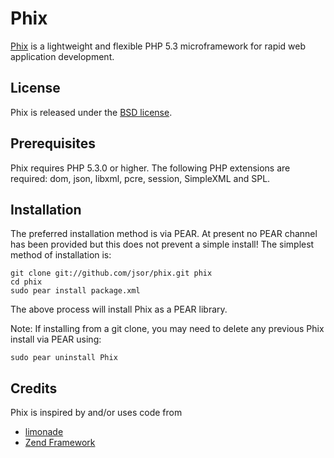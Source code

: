 Phix
====

[Phix](http://github.com/jsor/phix) is a lightweight and flexible PHP 5.3 microframework for rapid web application development.

## License ##

Phix is released under the [BSD license](http://opensource.org/licenses/bsd-license.php).

## Prerequisites ##

Phix requires PHP 5.3.0 or higher. The following PHP extensions are required: dom, json, libxml, pcre, session, SimpleXML and SPL.

## Installation ##

The preferred installation method is via PEAR. At present no PEAR channel has been provided but this does not prevent a simple install! The simplest method of installation is:

    git clone git://github.com/jsor/phix.git phix
    cd phix
    sudo pear install package.xml

The above process will install Phix as a PEAR library.

Note: If installing from a git clone, you may need to delete any previous Phix install via PEAR using:

    sudo pear uninstall Phix

## Credits ##

Phix is inspired by and/or uses code from

* [limonade](http://github.com/sofadesign/limonade)
* [Zend Framework](http://github.com/zendframework/zf2)
